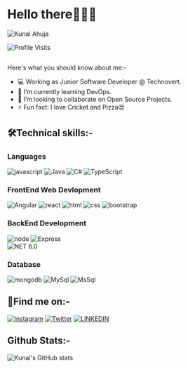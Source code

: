 # Hello there👋👨‍💻
![Kunal Ahuja](https://user-images.githubusercontent.com/52367650/186661558-575bc515-bca3-4ff3-a6d6-ebaad647c8b2.gif)

![Profile Visits](https://komarev.com/ghpvc/?username=kunalahuja06&color=ff69b4&style=flat-square)
##
Here's what you should know about me:-
- 💻 Working as Junior Software Developer @ Technovert.
- 🌱 I’m currently learning DevOps.
- 👯 I’m looking to collaborate on Open Source Projects.
- ⚡ Fun fact: I love Cricket and Pizza😍

## 🛠Technical skills:-
### Languages

![javascript](https://img.shields.io/badge/JavaScript-323330?style=for-the-badge&logo=javascript&logoColor=F7DF1E)
![Java](https://img.shields.io/badge/Java-3178C6?style=for-the-badge&logo=java&logoColor=white)
![C#](https://img.shields.io/badge/CSharp-3178C6?style=for-the-badge&logo=csharp&logoColor=white)
![TypeScript](https://img.shields.io/badge/TypeScript-3178C6?style=for-the-badge&logo=typescript&logoColor=white)

### FrontEnd Web Devlopment

![Angular](https://img.shields.io/badge/Angular-3178C6?style=for-the-badge&logo=angular&logoColor=white)
![react](https://img.shields.io/badge/React-20232A?style=for-the-badge&logo=react&logoColor=61DAFB)
![html](https://img.shields.io/badge/HTML5-E34F26?style=for-the-badge&logo=html5&logoColor=white)
![css](https://img.shields.io/badge/CSS3-1572B6?style=for-the-badge&logo=css3&logoColor=white)
![bootstrap](https://img.shields.io/badge/Bootstrap-563D7C?style=for-the-badge&logo=bootstrap&logoColor=white)

### BackEnd Development

![node](https://img.shields.io/badge/Node.js-339933?style=for-the-badge&logo=nodedotjs&logoColor=white)
![Express](https://img.shields.io/badge/Express.js-404D59?style=for-the-badge)  
![NET 6.0](https://img.shields.io/badge/-.NET%206.0-blueviolet?style=for-the-badge)

### Database

![mongodb](https://img.shields.io/badge/MongoDB-47A248?style=for-the-badge&logo=mongodb&logoColor=white)
![MySql](https://img.shields.io/badge/MySQL-00000F?style=for-the-badge&logo=mysql&logoColor=white)
![MsSql](https://img.shields.io/badge/MSSQL-00000F?style=for-the-badge&logo=microsoft-sql&logoColor=white)

## 🤝Find me on:-

[![Instagram](https://img.shields.io/badge/Instagram-8a3ab9?style=for-the-badge&logo=instagram&logoColor=white)](https://www.instagram.com/kunal__ahuja__)
[![Twitter](https://img.shields.io/badge/Twitter-1DA1F2?style=for-the-badge&logo=twitter&logoColor=white)](https://twitter.com/imKunalAhuja)
[![LINKEDIN](https://img.shields.io/badge/LinkedIn-0E76A8?style=for-the-badge&logo=linkedin&logoColor=white)](https://www.linkedin.com/in/kunal-ahuja-9b5807182/)

## Github Stats:-

![Kunal's GitHub stats](https://github-readme-stats.vercel.app/api?username=kunalahuja06&theme=radical&show_icons=true)


